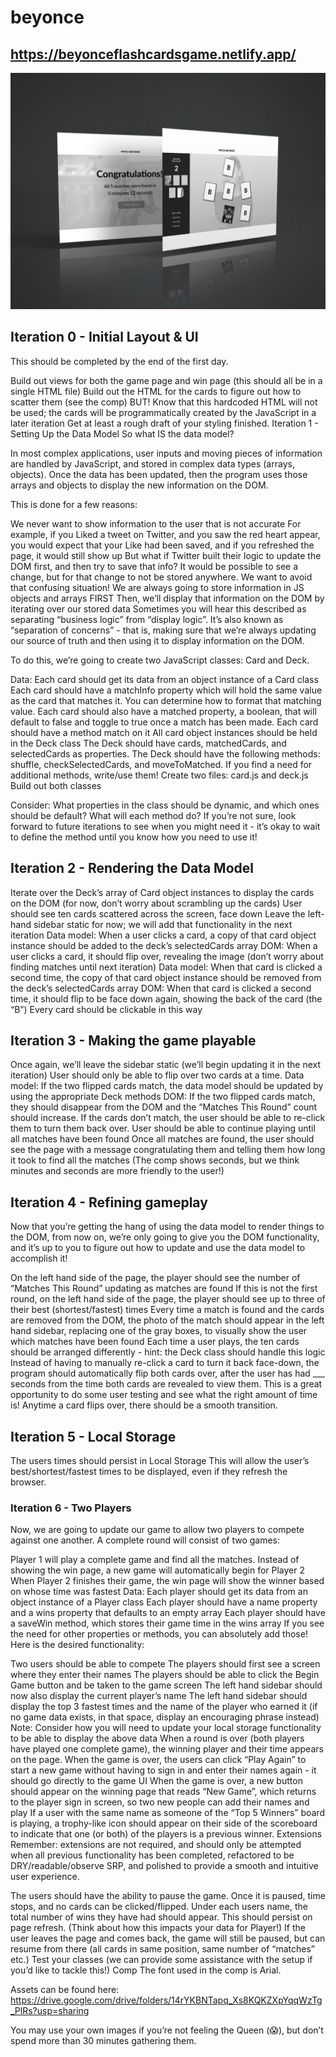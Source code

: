 # beyonce

## https://beyonceflashcardsgame.netlify.app/

![flash cards game](/flashcardgame.jpg)

## Iteration 0 - Initial Layout & UI
This should be completed by the end of the first day.

Build out views for both the game page and win page (this should all be in a single HTML file)
Build out the HTML for the cards to figure out how to scatter them (see the comp)
BUT! Know that this hardcoded HTML will not be used; the cards will be programmatically created by the JavaScript in a later iteration
Get at least a rough draft of your styling finished.
Iteration 1 - Setting Up the Data Model
So what IS the data model?

In most complex applications, user inputs and moving pieces of information are handled by JavaScript, and stored in complex data types (arrays, objects). Once the data has been updated, then the program uses those arrays and objects to display the new information on the DOM.

This is done for a few reasons:

We never want to show information to the user that is not accurate
For example, if you Liked a tweet on Twitter, and you saw the red heart appear, you would expect that your Like had been saved, and if you refreshed the page, it would still show up
But what if Twitter built their logic to update the DOM first, and then try to save that info?
It would be possible to see a change, but for that change to not be stored anywhere.
We want to avoid that confusing situation!
We are always going to store information in JS objects and arrays FIRST
Then, we’ll display that information on the DOM by iterating over our stored data
Sometimes you will hear this described as separating “business logic” from “display logic”. It’s also known as “separation of concerns” - that is, making sure that we’re always updating our source of truth and then using it to display information on the DOM.

To do this, we’re going to create two JavaScript classes: Card and Deck.

Data:
Each card should get its data from an object instance of a Card class
Each card should have a matchInfo property which will hold the same value as the card that matches it. You can determine how to format that matching value. Each card should also have a matched property, a boolean, that will default to false and toggle to true once a match has been made.
Each card should have a method match on it
All card object instances should be held in the Deck class
The Deck should have cards, matchedCards, and selectedCards as properties. The Deck should have the following methods: shuffle, checkSelectedCards, and moveToMatched. If you find a need for additional methods, write/use them!
Create two files: card.js and deck.js
Build out both classes

Consider:
What properties in the class should be dynamic, and which ones should be default?
What will each method do?
If you’re not sure, look forward to future iterations to see when you might need it - it’s okay to wait to define the method until you know how you need to use it!

## Iteration 2 - Rendering the Data Model

Iterate over the Deck’s array of Card object instances to display the cards on the DOM (for now, don’t worry about scrambling up the cards)
User should see ten cards scattered across the screen, face down
Leave the left-hand sidebar static for now; we will add that functionality in the next iteration
Data model: When a user clicks a card, a copy of that card object instance should be added to the deck’s selectedCards array
DOM: When a user clicks a card, it should flip over, revealing the image (don’t worry about finding matches until next iteration)
Data model: When that card is clicked a second time, the copy of that card object instance should be removed from the deck’s selectedCards array
DOM: When that card is clicked a second time, it should flip to be face down again, showing the back of the card (the “B”)
Every card should be clickable in this way

## Iteration 3 - Making the game playable
Once again, we’ll leave the sidebar static (we’ll begin updating it in the next iteration)
User should only be able to flip over two cards at a time.
Data model: If the two flipped cards match, the data model should be updated by using the appropriate Deck methods
DOM: If the two flipped cards match, they should disappear from the DOM and the “Matches This Round” count should increase.
If the cards don’t match, the user should be able to re-click them to turn them back over.
User should be able to continue playing until all matches have been found
Once all matches are found, the user should see the page with a message congratulating them and telling them how long it took to find all the matches
(The comp shows seconds, but we think minutes and seconds are more friendly to the user!)

## Iteration 4 - Refining gameplay
Now that you’re getting the hang of using the data model to render things to the DOM, from now on, we’re only going to give you the DOM functionality, and it’s up to you to figure out how to update and use the data model to accomplish it!

On the left hand side of the page, the player should see the number of “Matches This Round” updating as matches are found
If this is not the first round, on the left hand side of the page, the player should see up to three of their best (shortest/fastest) times
Every time a match is found and the cards are removed from the DOM, the photo of the match should appear in the left hand sidebar, replacing one of the gray boxes, to visually show the user which matches have been found
Each time a user plays, the ten cards should be arranged differently - hint: the Deck class should handle this logic
Instead of having to manually re-click a card to turn it back face-down, the program should automatically flip both cards over, after the user has had ___ seconds from the time both cards are revealed to view them. This is a great opportunity to do some user testing and see what the right amount of time is!
Anytime a card flips over, there should be a smooth transition.

## Iteration 5 - Local Storage
The users times should persist in Local Storage
This will allow the user’s best/shortest/fastest times to be displayed, even if they refresh the browser.

### Iteration 6 - Two Players
Now, we are going to update our game to allow two players to compete against one another. A complete round will consist of two games:

Player 1 will play a complete game and find all the matches.
Instead of showing the win page, a new game will automatically begin for Player 2
When Player 2 finishes their game, the win page will show the winner based on whose time was fastest
Data:
Each player should get its data from an object instance of a Player class
Each player should have a name property and a wins property that defaults to an empty array
Each player should have a saveWin method, which stores their game time in the wins array
If you see the need for other properties or methods, you can absolutely add those!
Here is the desired functionality:

Two users should be able to compete
The players should first see a screen where they enter their names
The players should be able to click the Begin Game button and be taken to the game screen
The left hand sidebar should now also display the current player’s name
The left hand sidebar should display the top 3 fastest times and the name of the player who earned it (if no game data exists, in that space, display an encouraging phrase instead)
Note: Consider how you will need to update your local storage functionality to be able to display the above data
When a round is over (both players have played one complete game), the winning player and their time appears on the page.
When the game is over, the users can click “Play Again” to start a new game without having to sign in and enter their names again - it should go directly to the game UI
When the game is over, a new button should appear on the winning page that reads “New Game”, which returns to the player sign in screen, so two new people can add their names and play
If a user with the same name as someone of the “Top 5 Winners” board is playing, a trophy-like icon should appear on their side of the scoreboard to indicate that one (or both) of the players is a previous winner.
Extensions
Remember: extensions are not required, and should only be attempted when all previous functionality has been completed, refactored to be DRY/readable/observe SRP, and polished to provide a smooth and intuitive user experience.

The users should have the ability to pause the game. Once it is paused, time stops, and no cards can be clicked/flipped.
Under each users name, the total number of wins they have had should appear. This should persist on page refresh. (Think about how this impacts your data for Player!)
If the user leaves the page and comes back, the game will still be paused, but can resume from there (all cards in same position, same number of “matches” etc.)
Test your classes (we can provide some assistance with the setup if you’d like to tackle this!)
Comp
The font used in the comp is Arial.

Assets can be found here: https://drive.google.com/drive/folders/14rYKBNTapq_Xs8KQKZXpYqqWzTg_PlRs?usp=sharing

You may use your own images if you’re not feeling the Queen (😱), but don’t spend more than 30 minutes gathering them.
